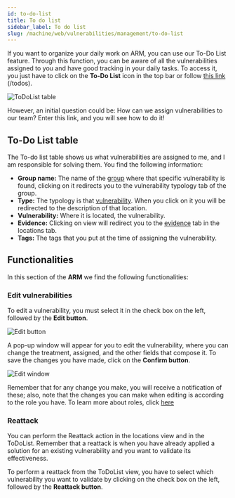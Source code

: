 ```yaml
---
id: to-do-list
title: To do list
sidebar_label: To do list
slug: /machine/web/vulnerabilities/management/to-do-list
---
```


If you want to organize your daily
work on ARM, you can use our To-Do
List feature.
Through this function, you can be
aware of all the vulnerabilities
assigned to you and have good
tracking in your daily tasks.
To access it, you just have to
click on the **To-Do List** icon
in the top bar or follow
[this link](https://app.fluidattacks.com/todos)
(/todos).

![ToDoList table](https://res.cloudinary.com/fluid-attacks/image/upload/v1664998109/docs/web/vulnerabilities/management/todolist.png)

However,
an initial question could be:
How can we assign vulnerabilities
to our team?
Enter this link,
and you will see how to do it!

## To-Do List table

The To-do list table shows
us what vulnerabilities
are assigned to me,
and I am responsible
for solving them.
You find the following information:

- **Group name:**
  The name of the [group](/machine/web/groups)
  where that specific
  vulnerability is found,
  clicking on it redirects you
  to the vulnerability
  typology tab of the group.
- **Type:**
  The typology is that [vulnerability](/criteria/vulnerabilities/).
  When you click on it you
  will be redirected to the
  description of that location.
- **Vulnerability:**
  Where it is located,
  the vulnerability.
- **Evidence:**
  Clicking on view will
  redirect you to the
  [evidence](/machine/web/vulnerabilities/management/vulnerability-description#evidence)
  tab in the locations tab.
- **Tags:**
  The tags that you put at the
  time of assigning the vulnerability.

## Functionalities

In this section of the **ARM**
we find the following functionalities:

### Edit vulnerabilities

To edit a vulnerability,
you must select it in the
check box on the left,
followed by the **Edit button**.

![Edit button](https://res.cloudinary.com/fluid-attacks/image/upload/v1665056466/docs/web/vulnerabilities/management/edit_todolist.png)

A pop-up window will appear
for you to edit the vulnerability,
where you can change the treatment,
assigned,
and the other fields that compose it.
To save the changes you have made,
click on the **Confirm button**.

![Edit window](https://res.cloudinary.com/fluid-attacks/image/upload/v1665056701/docs/web/vulnerabilities/management/edit_vulnerability.png)

Remember that for any change you make,
you will receive a notification of these;
also,
note that the changes you can make
when editing is according
to the role you have.
To learn more about roles,
click [here](/machine/web/groups/roles/)

### Reattack

You can perform the Reattack
action in the locations view
and in the ToDoList.
Remember that a reattack is
when you have already applied
a solution for an existing
vulnerability and you want
to validate its effectiveness.

To perform a reattack
from the ToDoList view,
you have to select which
vulnerability you want
to validate by clicking
on the check box on the left,
followed by the **Reattack button**.

